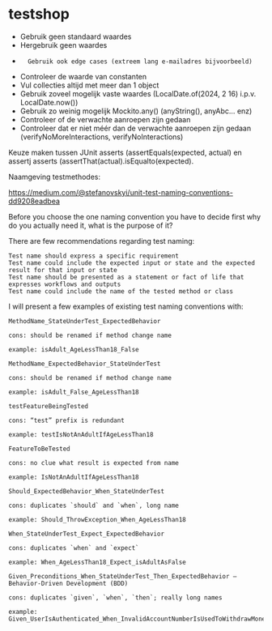 # testshop

-	Gebruik geen standaard waardes
-	Hergebruik geen waardes
-       Gebruik ook edge cases (extreem lang e-mailadres bijvoorbeeld) 
-	Controleer de waarde van constanten
-	Vul collecties altijd met meer dan 1 object
-	Gebruik zoveel mogelijk vaste waardes (LocalDate.of(2024, 2 16) i.p.v. LocalDate.now())
-	Gebruik zo weinig mogelijk Mockito.any() (anyString(), anyAbc… enz)
-	Controleer of de verwachte aanroepen zijn gedaan
-	Controleer dat er niet méér dan de verwachte aanroepen zijn gedaan (verifyNoMoreInteractions, verifyNoInteractions)

Keuze maken tussen JUnit asserts (assertEquals(expected, actual) en assertj asserts (assertThat(actual).isEqualto(expected).


Naamgeving testmethodes:

https://medium.com/@stefanovskyi/unit-test-naming-conventions-dd9208eadbea

Before you choose the one naming convention you have to decide first why do you actually need it, what is the purpose of it?

There are few recommendations regarding test naming:

    Test name should express a specific requirement
    Test name could include the expected input or state and the expected result for that input or state
    Test name should be presented as a statement or fact of life that expresses workflows and outputs
    Test name could include the name of the tested method or class

I will present a few examples of existing test naming conventions with:

    MethodName_StateUnderTest_ExpectedBehavior

    cons: should be renamed if method change name

    example: isAdult_AgeLessThan18_False

    MethodName_ExpectedBehavior_StateUnderTest

    cons: should be renamed if method change name

    example: isAdult_False_AgeLessThan18

    testFeatureBeingTested

    cons: “test” prefix is redundant

    example: testIsNotAnAdultIfAgeLessThan18

    FeatureToBeTested

    cons: no clue what result is expected from name

    example: IsNotAnAdultIfAgeLessThan18

    Should_ExpectedBehavior_When_StateUnderTest

    cons: duplicates `should` and `when`, long name

    example: Should_ThrowException_When_AgeLessThan18

    When_StateUnderTest_Expect_ExpectedBehavior

    cons: duplicates `when` and `expect`

    example: When_AgeLessThan18_Expect_isAdultAsFalse

    Given_Preconditions_When_StateUnderTest_Then_ExpectedBehavior — Behavior-Driven Development (BDD)

    cons: duplicates `given`, `when`, `then`; really long names

    example: Given_UserIsAuthenticated_When_InvalidAccountNumberIsUsedToWithdrawMoney_Then_TransactionsWillFail
